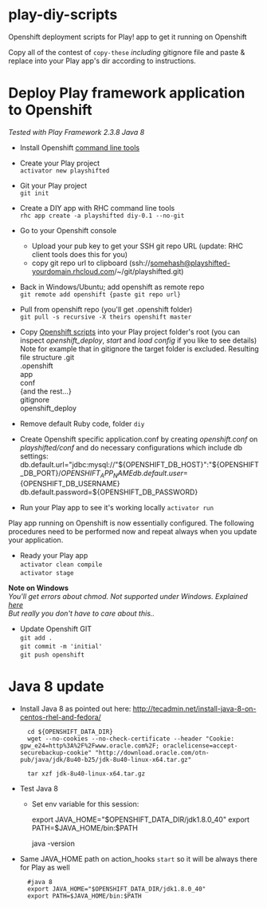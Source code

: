 play-diy-scripts
================

Openshift deployment scripts for Play! app to get it running on Openshift

Copy all of the contest of ``copy-these`` *including* gitignore file and paste & replace into your Play app's dir according to instructions.


Deploy Play framework application to Openshift
==============================================

*Tested with Play Framework 2.3.8  Java 8*

- Install Openshift [command line tools](https://www.openshift.com/developers/rhc-client-tools-install)

- Create your Play project  
	 ``activator new playshifted``
    
- Git your Play project  
	 ``git init``
  
- Create a DIY app with RHC command line tools  
	 ``rhc app create -a playshifted diy-0.1 --no-git``
  
- Go to your Openshift console
	- Upload your pub key to get your SSH git repo URL (update: RHC client tools does this for you)
	- copy git repo url to clipboard (ssh://somehash@playshifted-yourdomain.rhcloud.com/~/git/playshifted.git)

- Back in Windows/Ubuntu; add openshift as remote repo  
	``git remote add openshift {paste git repo url}``

- Pull from openshift repo (you'll get .openshift folder)  
	``git pull -s recursive -X theirs openshift master``

- Copy [Openshift scripts](https://github.com/thomson256/play-diy-scripts) into your Play project folder's root (you can inspect _openshift_deploy_,  _start_ and _load config_ if you like to see details)  
Note for example that in gitignore the target folder is excluded.
Resulting file structure
	.git  
	.openshift  
	app  
	conf  
	{and the rest...}  
	gitignore  
	openshift_deploy  

- Remove default Ruby code, folder ``diy``
	

- Create Openshift specific application.conf by creating _openshift.conf_ on _playshifted/conf_ and do necessary configurations which include db settings:  
	db.default.url="jdbc:mysql://"${OPENSHIFT_DB_HOST}":"${OPENSHIFT_DB_PORT}/${OPENSHIFT_APP_NAME}  
	db.default.user=${OPENSHIFT_DB_USERNAME}    
	db.default.password=${OPENSHIFT_DB_PASSWORD}  
	
- Run your Play app to see it's working locally 
	``activator run``  


Play app running on Openshift is now essentially configured. The following procedures need to be performed now and repeat always when you update your application.


- Ready your Play app  
	``activator clean compile ``  
	``activator stage``  

**Note on Windows**  
_You'll get errors about chmod. Not supported under Windows. Explained [here](http://play.lighthouseapp.com/projects/82401/tickets/252-console-command-stage-doesnt-work-on-windows)  
But really you don't have to care about this.._


- Update Openshift GIT  
	``git add .``  
	``git commit -m 'initial'``  
	``git push openshift``



# Java 8 update

- Install Java 8 as pointed out here: 
http://tecadmin.net/install-java-8-on-centos-rhel-and-fedora/

		cd ${OPENSHIFT_DATA_DIR}
		wget --no-cookies --no-check-certificate --header "Cookie: gpw_e24=http%3A%2F%2Fwww.oracle.com%2F; oraclelicense=accept-securebackup-cookie" "http://download.oracle.com/otn-pub/java/jdk/8u40-b25/jdk-8u40-linux-x64.tar.gz"

		tar xzf jdk-8u40-linux-x64.tar.gz

- Test Java 8
	- Set env variable for this session:

		export JAVA_HOME="$OPENSHIFT_DATA_DIR/jdk1.8.0_40"
		export PATH=$JAVA_HOME/bin:$PATH
	
		java -version

- Same JAVA_HOME path on action_hooks ``start`` so it will be always there for Play as well
	
		#java 8
		export JAVA_HOME="$OPENSHIFT_DATA_DIR/jdk1.8.0_40"
		export PATH=$JAVA_HOME/bin:$PATH



